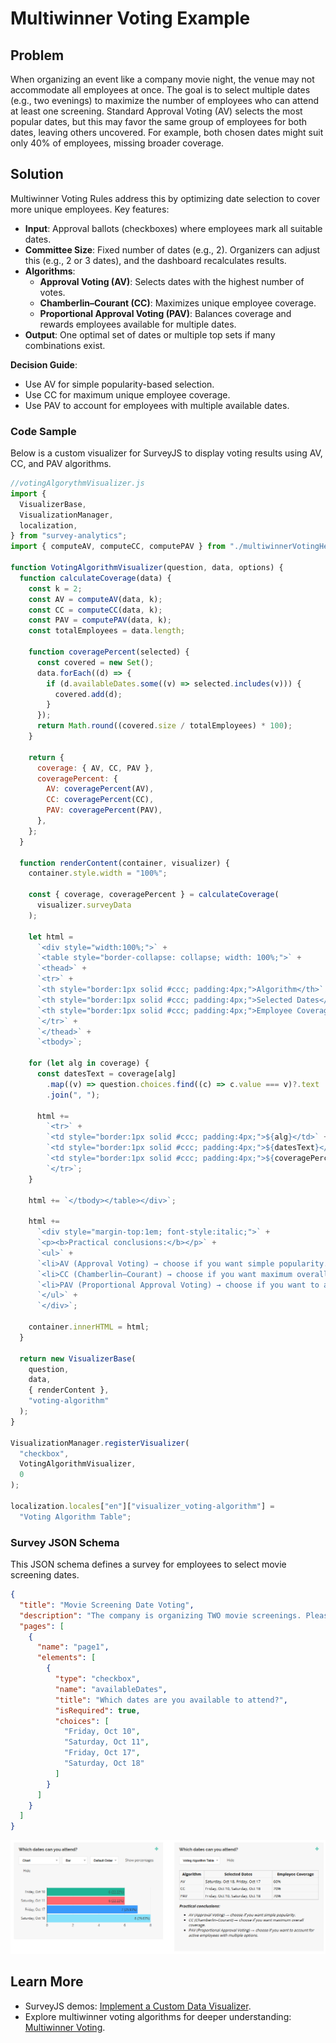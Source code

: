 # Multiwinner Voting Example

## Problem
When organizing an event like a company movie night, the venue may not accommodate all employees at once. The goal is to select multiple dates (e.g., two evenings) to maximize the number of employees who can attend at least one screening. Standard Approval Voting (AV) selects the most popular dates, but this may favor the same group of employees for both dates, leaving others uncovered. For example, both chosen dates might suit only 40% of employees, missing broader coverage.

## Solution
Multiwinner Voting Rules address this by optimizing date selection to cover more unique employees. Key features:

- **Input**: Approval ballots (checkboxes) where employees mark all suitable dates.
- **Committee Size**: Fixed number of dates (e.g., 2). Organizers can adjust this (e.g., 2 or 3 dates), and the dashboard recalculates results.
- **Algorithms**:
  - **Approval Voting (AV)**: Selects dates with the highest number of votes.
  - **Chamberlin–Courant (CC)**: Maximizes unique employee coverage.
  - **Proportional Approval Voting (PAV)**: Balances coverage and rewards employees available for multiple dates.
- **Output**: One optimal set of dates or multiple top sets if many combinations exist.

**Decision Guide**:
- Use AV for simple popularity-based selection.
- Use CC for maximum unique employee coverage.
- Use PAV to account for employees with multiple available dates.

### Code Sample
Below is a custom visualizer for SurveyJS to display voting results using AV, CC, and PAV algorithms.

```javascript
//votingAlgorythmVisualizer.js
import {
  VisualizerBase,
  VisualizationManager,
  localization,
} from "survey-analytics";
import { computeAV, computeCC, computePAV } from "./multiwinnerVotingHelper.js";

function VotingAlgorithmVisualizer(question, data, options) {
  function calculateCoverage(data) {
    const k = 2;
    const AV = computeAV(data, k);
    const CC = computeCC(data, k);
    const PAV = computePAV(data, k);
    const totalEmployees = data.length;

    function coveragePercent(selected) {
      const covered = new Set();
      data.forEach((d) => {
        if (d.availableDates.some((v) => selected.includes(v))) {
          covered.add(d);
        }
      });
      return Math.round((covered.size / totalEmployees) * 100);
    }

    return {
      coverage: { AV, CC, PAV },
      coveragePercent: {
        AV: coveragePercent(AV),
        CC: coveragePercent(CC),
        PAV: coveragePercent(PAV),
      },
    };
  }

  function renderContent(container, visualizer) {
    container.style.width = "100%";

    const { coverage, coveragePercent } = calculateCoverage(
      visualizer.surveyData
    );

    let html =
      `<div style="width:100%;">` +
      `<table style="border-collapse: collapse; width: 100%;">` +
      `<thead>` +
      `<tr>` +
      `<th style="border:1px solid #ccc; padding:4px;">Algorithm</th>` +
      `<th style="border:1px solid #ccc; padding:4px;">Selected Dates</th>` +
      `<th style="border:1px solid #ccc; padding:4px;">Employee Coverage</th>` +
      `</tr>` +
      `</thead>` +
      `<tbody>`;

    for (let alg in coverage) {
      const datesText = coverage[alg]
        .map((v) => question.choices.find((c) => c.value === v)?.text || v)
        .join(", ");

      html +=
        `<tr>` +
        `<td style="border:1px solid #ccc; padding:4px;">${alg}</td>` +
        `<td style="border:1px solid #ccc; padding:4px;">${datesText}</td>` +
        `<td style="border:1px solid #ccc; padding:4px;">${coveragePercent[alg]}%</td>` +
        `</tr>`;
    }

    html += `</tbody></table></div>`;

    html +=
      `<div style="margin-top:1em; font-style:italic;">` +
      `<p><b>Practical conclusions:</b></p>` +
      `<ul>` +
      `<li>AV (Approval Voting) → choose if you want simple popularity.</li>` +
      `<li>CC (Chamberlin–Courant) → choose if you want maximum overall coverage.</li>` +
      `<li>PAV (Proportional Approval Voting) → choose if you want to account for active employees with multiple options.</li>` +
      `</ul>` +
      `</div>`;

    container.innerHTML = html;
  }

  return new VisualizerBase(
    question,
    data,
    { renderContent },
    "voting-algorithm"
  );
}

VisualizationManager.registerVisualizer(
  "checkbox",
  VotingAlgorithmVisualizer,
  0
);

localization.locales["en"]["visualizer_voting-algorithm"] =
  "Voting Algorithm Table";
```

### Survey JSON Schema
This JSON schema defines a survey for employees to select movie screening dates.

```json
{
  "title": "Movie Screening Date Voting",
  "description": "The company is organizing TWO movie screenings. Please select all dates you are available to attend.",
  "pages": [
    {
      "name": "page1",
      "elements": [
        {
          "type": "checkbox",
          "name": "availableDates",
          "title": "Which dates are you available to attend?",
          "isRequired": true,
          "choices": [
            "Friday, Oct 10",
            "Saturday, Oct 11",
            "Friday, Oct 17",
            "Saturday, Oct 18"
          ]
        }
      ]
    }
  ]
}
```

![Multiwinner Voting Visualizaation](./multiwinner-voting.png)

## Learn More
- SurveyJS demos: [Implement a Custom Data Visualizer](https://surveyjs.io/dashboard/examples/custom-survey-data-visualizer/).
- Explore multiwinner voting algorithms for deeper understanding: [Multiwinner Voting](https://en.wikipedia.org/wiki/Multiwinner_voting).
